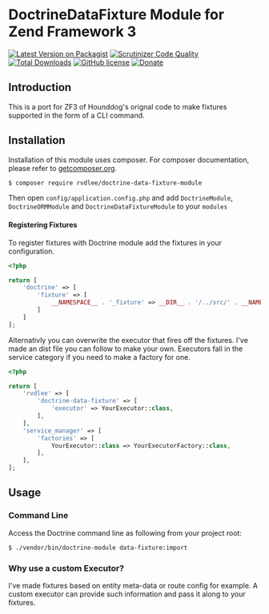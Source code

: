 # DoctrineDataFixture Module for Zend Framework 3

[![Latest Version on Packagist](https://img.shields.io/packagist/v/rvdlee/doctrine-data-fixture-module.svg?style=flat-square)](https://packagist.org/packages/rvdlee/doctrine-data-fixture-module)
[![Scrutinizer Code Quality](https://scrutinizer-ci.com/g/rvdlee/doctrine-data-fixture-module/badges/quality-score.png)](https://scrutinizer-ci.com/g/rvdlee/DoctrineDataFixtureModule)
[![Total Downloads](https://img.shields.io/packagist/dt/rvdlee/doctrine-data-fixture-module.svg?style=flat-square)](https://packagist.org/packages/rvdlee/doctrine-data-fixture-module)
[![GitHub license](https://img.shields.io/github/license/rvdlee/DoctrineDataFixtureModule.svg)](https://github.com/rvdlee/DoctrineDataFixtureModule/blob/master/LICENSE)
[![Donate](https://img.shields.io/badge/Donate-PayPal-green.svg)](https://www.paypal.me/epicsoftworks)

## Introduction

This is a port for ZF3 of Hounddog's orignal code to make fixtures supported in the form of a CLI command.

## Installation

Installation of this module uses composer. For composer documentation, please refer to
[getcomposer.org](http://getcomposer.org/).

```sh
$ composer require rvdlee/doctrine-data-fixture-module
```

Then open `config/application.config.php` and add `DoctrineModule`, `DoctrineORMModule` and 
`DoctrineDataFixtureModule` to your `modules`

#### Registering Fixtures

To register fixtures with Doctrine module add the fixtures in your configuration.

```php
<?php

return [
    'doctrine' => [
        'fixture' => [
            __NAMESPACE__ . '_fixture' => __DIR__ . '/../src/' . __NAMESPACE__ . '/Fixture',
        ]
    ]
];
```

Alternativly you can overwrite the executor that fires off the fixtures. I've made an dist file you can follow to make your own. Executors fall in the service category if you need to make a factory for one.

```php
<?php

return [
    'rvdlee' => [
        'doctrine-data-fixture' => [
            'executor' => YourExecutor::class,
        ],
    ],
    'service_manager' => [
        'factories' => [
            YourExecutor::class => YourExecutorFactory::class,
        ],
    ],
];
```
 
## Usage

### Command Line
Access the Doctrine command line as following from your project root:
```sh
$ ./vendor/bin/doctrine-module data-fixture:import 
```

### Why use a custom Executor?

I've made fixtures based on entity meta-data or route config for example. A custom executor can provide such information and pass it along to your fixtures.
